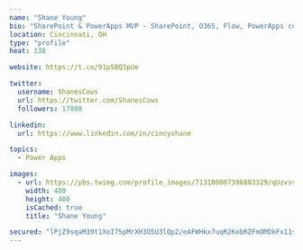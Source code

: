 ```yaml
---
name: "Shane Young"
bio: "SharePoint & PowerApps MVP - SharePoint, O365, Flow, PowerApps consulting? @PowerApps911 | Pure Snark? You found it."
location: Cincinnati, OH
type: "profile"
heat: 130

website: https://t.co/91p5BQ3pUe

twitter:
  username: ShanesCows
  url: https://twitter.com/ShanesCows
  followers: 17098

linkedin:
  url: https://www.linkedin.com/in/cincyshane

topics:
  - Power Apps

images:
  - url: https://pbs.twimg.com/profile_images/713100007398883329/qUzvsvQ3_400x400.jpg
    width: 400
    height: 400
    isCached: true
    title: "Shane Young"

secured: "lPjZ9sqaM39t1XoI7SpMrXH3O5U3lQp2/eAFWHkx7uqR2KobRZFmOMDkFx11stCGLMWvFaMyjUDmLlkCTSXh8VfYYVgZ2RCZZtPcoYJ9XGauH5jyWLgUaCHXCt1iYmRSHJaRmKlk6huQ2WRiCFv1HOEbMlCCZlvh6CKS18VjrPyOaX80ItYwd0d5JuwKT7mrSmxSVFdUHOLhaQJx5MDtddqac/nScyOz4FllQypjj86Y1avUKJZDPLAdUJuK32SV/7PIgdlDIIDSlpAnmySujvWlBbp8+fwLEGTjNMLcUsE45EAPP1la8MAJFOjmRrvhVBb0ipSLoWba38j9kUxLRtfdMSG7fk7uYfaE6WpBmXyuLuoPDcDzo4VQR2sXvG3LS3JwBOBGypSkQpVCPD8wN+YxIisPuGcQSGUIrzG/5jQ=;X4MFu014vFsyqy8yeQo7YQ=="
---
```


